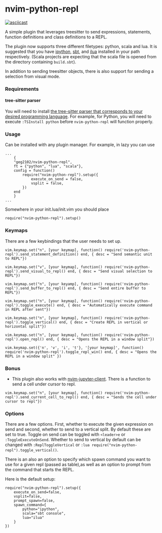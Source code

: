 # nvim-python-repl 
[![asciicast](https://asciinema.org/a/34uNXyyhsDJFDBFSAzzrf9B1b.svg)](https://asciinema.org/a/34uNXyyhsDJFDBFSAzzrf9B1b)

A simple plugin that leverages treesitter to send expressions, statements,
function definitions and class definitions to a REPL. 

The plugin now supports three different filetypes: python, scala and lua. It is
suggested that you have [ipython](https://ipython.org/),
[sbt](https://www.scala-sbt.org), and [ilua](https://github.com/guysv/ilua)
installed in your path respectively. (Scala projects are expecting that the scala file
is opened from the directory containing `build.sbt`).

In addition to sending treesitter objects, there is also support for sending a
selection from visual mode. 

### Requirements
#### tree-sitter parser
You will need to install [the tree-sitter parser that corresponds to your desired programming language](https://github.com/tree-sitter). For example, for Python, you will need to execute `:TSInstall python` before `nvim-python-repl` will function properly.

### Usage 

Can be installed with any plugin manager. For example, in lazy you can use 

``` 
...
    {
    "geg2102/nvim-python-repl",
    ft = {"python", "lua", "scala"}, 
    config = function()
        require("nvim-python-repl").setup({
            execute_on_send = false,
            vsplit = false,
        })
    end
    }
...

```

Somewhere in your init.lua/init.vim you should place 

``` require("nvim-python-repl").setup() ```

### Keymaps


There are a few keybindings that the user needs to set up. 

```[lua]
vim.keymap.set("n", [your keymap], function() require('nvim-python-repl').send_statement_definition() end, { desc = "Send semantic unit to REPL"})

vim.keymap.set("v", [your keymap], function() require('nvim-python-repl').send_visual_to_repl() end, { desc = "Send visual selection to REPL"})

vim.keymap.set("n", [your keyamp], function() require('nvim-python-repl').send_buffer_to_repl() end, { desc = "Send entire buffer to REPL"})

vim.keymap.set("n", [your keymap], function() require('nvim-python-repl').toggle_execute() end, { desc = "Automatically execute command in REPL after sent"})

vim.keymap.set("n", [your keymap], function() require('nvim-python-repl').toggle_vertical() end, { desc = "Create REPL in vertical or horizontal split"})

vim.keymap.set("n", [your keymap], function() require('nvim-python-repl').open_repl() end, { desc = "Opens the REPL in a window split"})

vim.keymap.set({'n', 'v', 'i', 't'}, '[your keymap]', function() require('nvim-python-repl').toggle_repl_win() end, { desc = "Opens the REPL in a window split" })
```

### Bonus 

- This plugin also works with [nvim-jupyter-client](https://github.com/geg2102/nvim-jupyter-client). There is a function to send a cell under cursor to repl.
```[lua]
vim.keymap.set("n", [your keymap], function() require('nvim-python-repl').send_current_cell_to_repl() end, { desc = "Sends the cell under cursor to repl"})
```

### Options 
There are a few options. First, whether to execute the given expression on send
and second, whether to send to a vertical split. By default these are set to true. Toggle on send
can be toggled with `<leader>e` or `:ToggleExecuteOnSend`. Whether to send to vertical
by default can be changed with `:ReplToggleVertical` or `:lua
require("nvim-python-repl").toggle_vertical()`. 


There is an also an option to specify which spawn command you want to use for a given repl (passed as table),as well as an option to prompt from the command that starts the REPL.

Here is the default setup: 

``` 
require("nvim-python-repl").setup({
    execute_on_send=false, 
    vsplit=false,
    prompt_spawn=false,
    spawn_command={
        python="ipython", 
        scala="sbt console",
        lua="ilua"
    }
}) 
```

